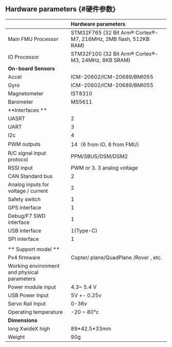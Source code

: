 ## Hardware parameters {#硬件参数}

|  | **Hardware parameters** |
| :--- | :--- |
| Main FMU Processor | STM32F765 \(32 Bit Arm® Cortex®-M7, 216MHz, 2MB flash, 512KB RAM\) |
| IO Processor | STM32F100 \(32 Bit Arm® Cortex®-M3, 24MHz, 8KB SRAM\) |
| **On-board Sensors** |  |
| Accel | ICM-20602/ICM-20689/BMI055 |
| Gyro | ICM-20602/ICM-20689/BMI055 |
| Magnetometer | IST8310 |
| Barometer | MS5611 |
| **Interfaces ** |  |
| UASRT | 2 |
| UART | 3 |
| I2c | 4 |
| PWM outputs | 14（6 from IO, 8 from FMU） |
| R/C signal input protocol | PPM/SBUS/DSM/DSM2 |
| RSSI input | PWM or 3. 3 analog voltage |
| CAN Standard bus | 2 |
| Analog inputs for voltage / current | 2 |
| Safety switch | 1 |
| GPS interface | 1 |
| Debug/F7 SWD interface | 1 |
| USB interface | 1\(Type-C\) |
| SPI interface | 1 |
|  |  |
| ** Support model ** |  |
| Px4 firmware | Copter/ plane/QuadPlane /Rover , etc. |
| Working environment and physical parameters |  |
| Power module input | 4.3~ 5.4 V |
| USB Power Input | 5V +- 0.25v |
| Servo Rail Input | 0-36v |
| Operating temperature | -20 ~ 80°c |
| **Dimensions** |  |
| long XwideX high | 89\*42.5\*33mm |
| Weight | 90g |

## 



